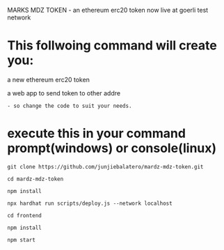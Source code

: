 MARKS MDZ TOKEN - an ethereum erc20 token now live at goerli test network

# This follwoing command will create you:
  
  a new ethereum erc20 token
  
  a web app to send token to other addre
    
    - so change the code to suit your needs.
    
# execute this in your command prompt(windows) or console(linux)

    git clone https://github.com/junjiebalatero/mardz-mdz-token.git

    cd mardz-mdz-token

    npm install

    npx hardhat run scripts/deploy.js --network localhost

    cd frontend

    npm install

    npm start 
